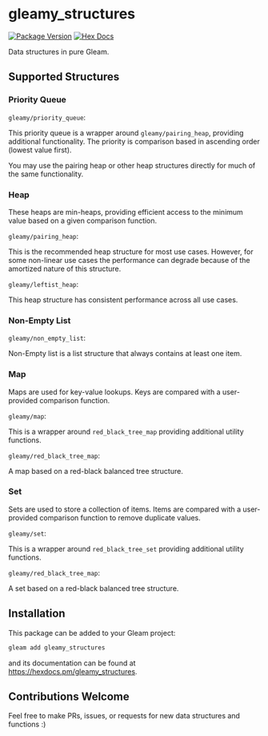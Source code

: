 # gleamy_structures

[![Package Version](https://img.shields.io/hexpm/v/gleamy_structures)](https://hex.pm/packages/gleamy_structures)
[![Hex Docs](https://img.shields.io/badge/hex-docs-ffaff3)](https://hexdocs.pm/gleamy_structures/)

Data structures in pure Gleam.

## Supported Structures

### Priority Queue

`gleamy/priority_queue`:

This priority queue is a wrapper around `gleamy/pairing_heap`, providing additional functionality. The priority is comparison based in ascending order (lowest value first).

You may use the pairing heap or other heap structures directly for much of the same functionality.

### Heap

These heaps are min-heaps, providing efficient access to the minimum value based on a given comparison function.


`gleamy/pairing_heap`:

This is the recommended heap structure for most use cases. However, for some non-linear use cases the performance can degrade because of the amortized nature of this structure.


`gleamy/leftist_heap`:

This heap structure has consistent performance across all use cases.


### Non-Empty List


`gleamy/non_empty_list`:

Non-Empty list is a list structure that always contains at least one item.


### Map

Maps are used for key-value lookups. Keys are compared with a user-provided comparison function.


`gleamy/map`:

This is a wrapper around `red_black_tree_map` providing additional utility functions.


`gleamy/red_black_tree_map`:

A map based on a red-black balanced tree structure.


### Set

Sets are used to store a collection of items. Items are compared with a user-provided comparison function to remove duplicate values.


`gleamy/set`:

This is a wrapper around `red_black_tree_set` providing additional utility functions. 


`gleamy/red_black_tree_map`:

A set based on a red-black balanced tree structure.


## Installation

This package can be added to your Gleam project:

```sh
gleam add gleamy_structures
```

and its documentation can be found at <https://hexdocs.pm/gleamy_structures>.

## Contributions Welcome
Feel free to make PRs, issues, or requests for new data structures and functions :)
